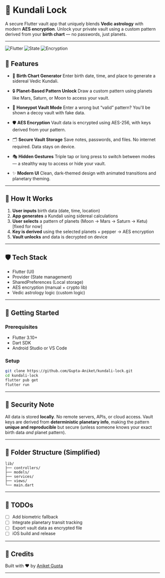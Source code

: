 # 🔐 Kundali Lock

A secure Flutter vault app that uniquely blends **Vedic astrology** with modern **AES encryption**. Unlock your private vault using a custom pattern derived from your **birth chart** — no passwords, just planets.

---

![Flutter](https://img.shields.io/badge/Built%20with-Flutter-blue.svg)
![State](https://img.shields.io/badge/State%20Management-Provider-green.svg)
![Encryption](https://img.shields.io/badge/Encryption-AES%20256-orange.svg)

## 🌌 Features

* 🔭 **Birth Chart Generator**
  Enter birth date, time, and place to generate a sidereal Vedic Kundali.

* 🔒 **Planet-Based Pattern Unlock**
  Draw a custom pattern using planets like Mars, Saturn, or Moon to access your vault.

* 🧠 **Honeypot Vault Mode**
  Enter a wrong but “valid” pattern? You'll be shown a decoy vault with fake data.

* 🛡️ **AES Encryption**
  Vault data is encrypted using AES-256, with keys derived from your pattern.

* 🗂️ **Secure Vault Storage**
  Save notes, passwords, and files. No internet required. Data stays on device.

* 🎭 **Hidden Gestures**
  Triple tap or long press to switch between modes — a stealthy way to access or hide your vault.

* ✨ **Modern UI**
  Clean, dark-themed design with animated transitions and planetary theming.


---

## 🧠 How It Works

1. **User inputs** birth data (date, time, location)
2. **App generates** a Kundali using sidereal calculations
3. **User selects** a pattern of planets (Moon → Mars → Saturn → Ketu) [fixed for now]
4. **Key is derived** using the selected planets + pepper → AES encryption
5. **Vault unlocks** and data is decrypted on device

---

## 🛡️ Tech Stack

* Flutter (UI)
* Provider (State management)
* SharedPreferences (Local storage)
* AES encryption (manual + crypto lib)
* Vedic astrology logic (custom logic)

---

## 🚀 Getting Started

### Prerequisites

* Flutter 3.10+
* Dart SDK
* Android Studio or VS Code

### Setup

```bash
git clone https://github.com/Gupta-Aniket/kundali-lock.git
cd kundali-lock
flutter pub get
flutter run
```

---

## 🔐 Security Note

All data is stored **locally**. No remote servers, APIs, or cloud access. Vault keys are derived from **deterministic planetary info**, making the pattern **unique and reproducible** but secure (unless someone knows your exact birth data *and* planet pattern).

---

## 📂 Folder Structure (Simplified)

```
lib/
├── controllers/
├── models/
├── services/
├── views/
└── main.dart
```

---

## 🧩 TODOs

* [ ] Add biometric fallback
* [ ] Integrate planetary transit tracking
* [ ] Export vault data as encrypted file
* [ ] iOS build and release

---

## 🙌 Credits

Built with ❤️ by [Aniket Gupta](https://github.com/Gupta-Aniket)

---
